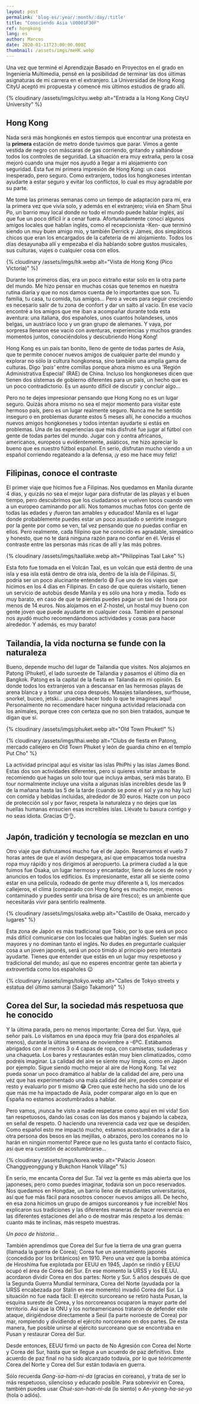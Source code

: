 ```yaml
---
layout: post
permalink: 'blog-es/:year/:month/:day/:title'
title: "Conociendo Asia \U0001F30F"
ref: hongkong
lang: es
author: Marcos
date: 2020-01-11T23:00:00.000Z
thumbnail: /assets/imgs/meHK.webp
---
```

Una vez que terminé el Aprendizaje Basado en Proyectos en el grado en Ingeniería Multimedia, pensé en la posibilidad de terminar las dos últimas asignaturas de mi carrera en el extranjero. La Universidad de Hong Kong CityU aceptó mi propuesta y comencé mis últimos estudios de grado allí.

{% cloudinary /assets/imgs/cityu.webp alt="Entrada a la Hong Kong CityU University" %}

## Hong Kong

Nada será más hongkonés en estos tiempos que encontrar una protesta en la **primera** estación de metro donde tuvimos que parar. Vimos a gente vestida de negro con máscaras de gas corriendo, gritando y saltándose todos los controles de seguridad. La situación era muy extraña, pero la cosa mejoró cuando una mujer nos ayudó a llegar a mi alojamiento con seguridad. Esta fue mi primera impresión de Hong Kong: un caos inesperado, pero seguro. Como extranjero, todos los hongkoneses intentan ayudarte a estar seguro y evitar los conflictos, lo cual es muy agradable por su parte. 

Me tomé las primeras semanas como un tiempo de adaptación para mí, era la primera vez que vivía solo, y además en el extranjero; vivía en Sham Shui Po, un barrio muy local donde no todo el mundo puede hablar inglés, así que fue un poco difícil ir a cenar fuera. Afortunadamente conocí algunos amigos locales que hablan inglés, como el recepcionista -Ken- que terminó siendo un muy buen amigo mío, y también Derrick y James, dos simpáticos chicos que eran los encargados de la cafetería de mi alojamiento. Todos los días desayunaba allí y empezaba el día hablando sobre gustos musicales, sus culturas, viajes o cualquier cosa con ellos.

{% cloudinary /assets/imgs/hk.webp alt="Vista de Hong Kong (Pico Victoria)" %}

Durante los primeros días, era un poco extraño estar solo en la otra parte del mundo. Me hizo pensar en muchas cosas que tenemos en nuestra rutina diaria y que no nos damos cuenta de lo importantes que son. Tu familia, tu casa, tu comida, tus amigos... Pero a veces para seguir creciendo es necesario salir de tu zona de confort y dar un salto al vacío. En ese vacío encontré a los amigos que me iban a acompañar durante toda esta aventura: una italiana, dos españoles, unos cuantos holandeses, unos belgas, un austriaco loco y un gran grupo de alemanes. Y vaya, por sorpresa llenaron ese vacío con aventuras, experiencias y muchos grandes momentos juntos, conociéndolos y descubriendo Hong Kong!

Hong Kong es un país tan bonito, lleno de gente de todas partes de Asia, que te permite conocer nuevos amigos de cualquier parte del mundo y explorar no sólo la cultura hongkonesa, sino también una amplia gama de culturas. Digo *'país'* entre comillas porque ahora mismo es una 'Región Administrativa Especial' (RAE) de China. Incluso los hongkoneses dicen que tienen dos sistemas de gobierno diferentes para un país, un hecho que es un poco contradictorio. Es un asunto difícil de discutir y concluir algo... 

Pero no te dejes impresionar pensando que Hong Kong no es un lugar seguro. Quizás ahora mismo no sea el mejor momento para visitar este hermoso país, pero es un lugar realmente seguro. Nunca me he sentido inseguro o en problemas durante estos 5 meses allí, he conocido a muchos nuevos amigos hongkoneses y todos intentan ayudarte si estás en problemas. Una de las experiencias que más disfruté fue jugar al fútbol con gente de todas partes del mundo. Jugar con y contra africanos, americanos, europeos u evidentemente, asiáticos, me hizo apreciar lo bueno que es nuestro fútbol español. En serio, disfrutan mucho viendo a un español corriendo regateando a la defensa, ¡y eso me hace muy feliz!

## Filipinas, conoce el contraste

El primer viaje que hicimos fue a Filipinas. Nos quedamos en Manila durante 4 días, y quizás no sea el mejor lugar para disfrutar de las playas y el buen tiempo, pero descubrimos que los ciudadanos se vuelven locos cuando ven a un europeo caminando por allí. Nos tomamos muchas fotos con gente de todas las edades y ¡fueron tan amables y educados! Manila es el lugar donde probablemente puedes estar un poco asustado o sentirte inseguro por la gente por como se ven, tal vez pensando que no puedas confiar en ellos. Pero realmente, cada filipino que he conocido es agradable, simpático y honesto, que no te dará ninguna razón para no confiar en él. Verás el contraste entre las personas más ricas de allí y las más pobres.

{% cloudinary /assets/imgs/taallake.webp alt="Philippinas Taal Lake" %}

Esta foto fue tomada en el Volcán Taal, es un volcán que está dentro de una isla y esa isla está dentro de otra isla, dentro de la isla de Filipinas. Sí, podría ser un poco alucinante entenderlo 😅 Fue uno de los viajes que hicimos en los 4 días en Filipinas. En caso de que quieras visitarlo, tienen un servicio de autobús desde Manila y es sólo una hora y media. Todo es muy barato, en caso de que te pierdas puedes pagar un taxi de 1 hora por menos de 14 euros. Nos alojamos en el Z-hostel, un hostal muy bueno con gente joven que puede ayudarte en cualquier cosa. También el personal nos ayudó mucho recomendándonos actividades y cosas para hacer alrededor. Y además, es muy barato!

## Tailandia, la vida nocturna se funde con la naturaleza

Bueno, depende mucho del lugar de Tailandia que visites. Nos alojamos en Patong (Phuket), el lado suroeste de Tailandia y pasamos el último día en Bangkok. Patong es la capital de la fiesta en Tailandia en mi opinión. Es donde todos los extranjeros van a descansar en las hermosas playas de arena blanca y a tomar una copa después. Masajes tailandeses, surfhouse, snorkel, buceo, jetski... ¡puedes hacer todo lo que te imagines aquí! Personalmente no recomendaré hacer ninguna actividad relacionada con los animales, porque creo con certeza que no son bien tratados, aunque te digan que sí. 

{% cloudinary /assets/imgs/phuket.webp alt="Old Town Phuket!" %}

{% cloudinary /assets/imgs/thai.webp alt="Clubs de fiesta en Patong, mercado callejero en Old Town Phuket y león de guardia chino en el templo Put Cho" %} 

La actividad principal aquí es visitar las islas PhiPhi y las islas James Bond. Estas dos son actividades diferentes, pero si quieres visitar ambas te recomiendo que hagas un solo tour que incluya ambas, será más barato. El tour normalmente incluye una visita a algunas islas increíbles desde las 9 de la mañana hasta las 5 de la tarde (cuando se pone el sol y ya no hay luz) con comida y bebidas incluidas, alrededor de 30 euros. Hazte con un poco de protección sol y por favor, respeta la naturaleza y no dejes que las huellas humanas ensucien esas increíbles islas. Llévate tu basura contigo y no seas idiota. Gracias 😊👌.

## Japón, tradición y tecnología se mezclan en uno

Otro viaje que disfrutamos mucho fue el de Japón. Reservamos el vuelo 7 horas antes de que el avión despegara, así que empacamos toda nuestra ropa muy rápido y nos dirigimos al aeropuerto. La primera ciudad a la que fuimos fue Osaka, un lugar hermoso y encantador, lleno de luces de neón y anuncios en todos los edificios. Es impresionante, estar allí se siente como estar en una película, rodeado de gente muy diferente a ti, los mercados callejeros, el clima (comparado con Hong Kong es mucho mejor, menos contaminado y puedes sentir una brisa de aire fresco); es un ambiente que necesitarás vivir para sentirlo realmente.

{% cloudinary /assets/imgs/osaka.webp alt="Castillo de Osaka, mercado y lugares" %}


Esta zona de Japón es más tradicional que Tokio, por lo que será un poco más difícil comunicarse con los locales que hablan inglés. Suelen ser más mayores y no dominan tanto el inglés. No dudes en preguntarle cualquier cosa a un joven japonés, será un poco tímido al principio pero intentará ayudarte. Tienes que entender que estás en un lugar muy respetuoso y tradicional del mundo; así que no esperes encontrar gente tan abierta y extrovertida como los españoles 😉

{% cloudinary /assets/imgs/tokyo.webp alt="Calles de Tokyo streets y estatua del último samurai (Saigo Takamori)" %}

## Corea del Sur, la sociedad más respetuosa que he conocido

Y la última parada, pero no menos importante: Corea del Sur. Vaya, qué señor país. Lo visitamos en una época muy fría (para dos españoles al menos), durante la última semana de noviembre a -6ºC. Estábamos abrigados con al menos 3 o 4 capas de ropa, con camisetas, sudaderas y una chaqueta. Los bares y restaurantes están muy bien climatizados, como podréis imaginar. La calidad del aire se siente muy limpia, como en Japón por ejemplo. Sigue siendo mucho mejor al aire de Hong Kong. Tal vez pueda sonar un poco dramático al hablar de la calidad del aire, pero una vez que has experimentado una mala calidad del aire, puedes comparar el resto y evaluarlo por ti mismo 😂 Creo que este hecho ha sido uno de los que más me ha impactado de Asia, poder comparar algo en lo que en España no estamos acostumbrados a hablar.

Pero vamos, ¡nunca he visto a nadie respetarse como aquí en mi vida! Son tan respetuosos, dando las cosas con las dos manos y bajando la cabeza, en señal de respeto. O haciendo una reverencia cada vez que se despiden. Como español esto me impactó mucho, estamos acostumbrados a dar a la otra persona dos besos en las mejillas, o abrazos, pero los coreanos no lo harán en ningún momento! Parece que no les gusta tanto el contacto físico, así que era cuestión de acostumbrarse... 

{% cloudinary /assets/imgs/korea.webp alt="Palacio Joseon Changgyeonggung y Bukchon Hanok Village" %}

En serio, me encanta Corea del Sur. Tal vez la gente es más abierta que los japoneses, pero como puedes imaginar, todavía son un poco reservados. Nos quedamos en Hongdae, un barrio lleno de estudiantes universitarios, así que fue más fácil para nosotros conocer nuevos amigos allí. De hecho, en esa zona hicimos un grupo de amigos surcoreanos y fue increíble! Nos explicaron sus tradiciones y las diferentes maneras de hacer reverencia en las diferentes estaciones del año o de mostrar más respeto a los demás: cuanto más te inclinas, más respeto muestras. 

*Un poco de historia...*

También aprendimos que Corea del Sur fue la tierra de una gran guerra (llamada la guerra de Corea); Corea fue un asentamiento japonés (concedido por los británicos) en 1910. Pero una vez que la bomba atómica de Hiroshima fue explotada por EEUU en 1945, Japón se rindió y EEUU ocupó el área de Corea del Sur. En ese momento la URSS y los EE.UU. acordaron dividir Corea en dos partes: Norte y Sur. 5 años después de que la Segunda Guerra Mundial terminara, Corea del Norte (ayudada por la URSS encabezada por Stalin en ese momento) invadió Corea del Sur. La situación no fue nada fácil: El ejército surcoreano se retiró hasta Pusan, la esquina sureste de Corea, y los norcoreanos ocuparon la mayor parte del territorio. Así que la ONU y los norteamericanos trataron de defender este ataque, dirigiéndose directamente a Seúl (la parte noroeste de Corea) por mar, rompiendo y dividiendo el ejército norcoreano en dos partes. De esta manera, fue posible unirse al ejército surcoreano que se encontraba en Pusan y restaurar Corea del Sur.

Desde entonces, EEUU firmó un pacto de No Agresión con Corea del Norte y Corea del Sur, hasta que se llegue a un acuerdo de paz definitivo. Este acuerdo de paz final no ha sido alcanzado todavía, por lo que *teóricamente* Corea del Norte y Corea del Sur están todavía en guerra.

Sólo recuerda *Gang-sa-ham-ni-da* (gracias en coreano), y trata de ser lo más respetuoso, silencioso y educado posible. Para sobrevivir en Corea, también puedes usar *Chué-son-han-ni-da* (lo siento) o *An-yeong-ha-se-yo* (hola o adiós).
